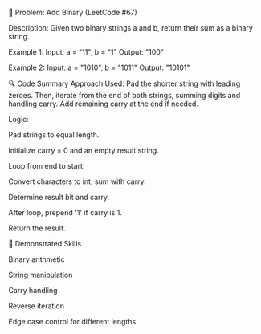 🧩 Problem: Add Binary (LeetCode #67)

Description:
Given two binary strings a and b, return their sum as a binary string.

Example 1:
Input: a = "11", b = "1"
Output: "100"

Example 2:
Input: a = "1010", b = "1011"
Output: "10101"

🔍 Code Summary
Approach Used:
Pad the shorter string with leading zeroes. Then, iterate from the end of both strings, summing digits and handling carry. Add remaining carry at the end if needed.

Logic:

Pad strings to equal length.

Initialize carry = 0 and an empty result string.

Loop from end to start:

Convert characters to int, sum with carry.

Determine result bit and carry.

After loop, prepend '1' if carry is 1.

Return the result.

🧠 Demonstrated Skills

Binary arithmetic

String manipulation

Carry handling

Reverse iteration

Edge case control for different lengths
